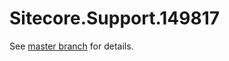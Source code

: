 # Sitecore.Support.149817

See [master branch](https://github.com/sitecoresupport/Sitecore.Support.149817) for details.